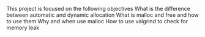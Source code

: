 This project is focused on the following objectives
What is the difference between automatic and dynamic allocation
What is malloc and free and how to use them
Why and when use malloc
How to use valgrind to check for memory leak
